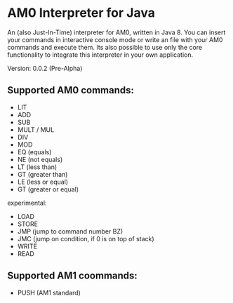 # AM0 Interpreter for Java

An (also Just-In-Time) interpreter for AM0, written in Java 8.
You can insert your commands in interactive console mode or write an file with your AM0 commands and execute them.
Its also possible to use only the core functionality to integrate this interpreter in your own application.

Version: 0.0.2 (Pre-Alpha)

## Supported AM0 commands:
 - LIT <Integer>
 - ADD
 - SUB
 - MULT / MUL
 - DIV
 - MOD
 - EQ (equals)
 - NE (not equals)
 - LT (less than)
 - GT (greater than)
 - LE (less or equal)
 - GT (greater or equal)

experimental:
 - LOAD <Integer>
 - STORE <Integer>
 - JMP <BZ> (jump to command number BZ)
 - JMC <BZ> (jump on condition, if 0 is on top of stack)
 - WRITE <Index in main memory LK>
 - READ <Index in main memory LK>

 ## Supported AM1 coommands:
 - PUSH (AM1 standard)